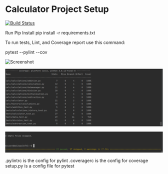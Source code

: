 # Calculator Project Setup
[![Build Status](https://app.travis-ci.com/Adityaj54/calc2.svg?branch=main)](https://app.travis-ci.com/Adityaj54/calc2)

Run Pip Install
pip install -r requirements.txt

To run tests, Lint, and Coverage report use this command:

pytest  --pylint --cov

![Screenshot](flask.PNG)

![Screenshot](1.PNG)

![Screenshot](2.PNG)

.pylintrc is the config for pylint
.coveragerc is the config for coverage
setup.py is a config file for pytest

